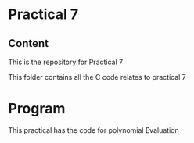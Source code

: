 # Practical 7

## Content
This is the repository for Practical 7 

This folder contains all the C code relates to practical 7

# Program

This practical has the code for polynomial Evaluation

